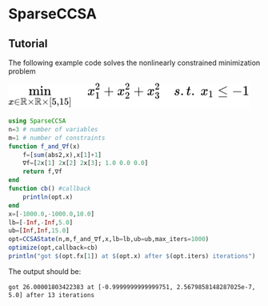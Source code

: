 # SparseCCSA
## Tutorial

The following example code solves the nonlinearly constrained minimization problem
<!-- $\displaystyle{\min_{x\in\mathbb{R}\times\mathbb{R}\times[5,15]} \quad {x_1^2+x_2^2+x_3^2 } \quad s.t.\  x_1 \leq -1  }$ --> 
<img style="transform: translateY(0.1em); background: white;" src="svg\5eYzsVN1qK.svg">

```julia
using SparseCCSA
n=3 # number of variables
m=1 # number of constraints
function f_and_∇f(x)
    f=[sum(abs2,x),x[1]+1]
    ∇f=[2x[1] 2x[2] 2x[3]; 1.0 0.0 0.0]
    return f,∇f
end
function cb() #callback
    println(opt.x)
end
x=[-1000.0,-1000.0,10.0]
lb=[-Inf,-Inf,5.0]
ub=[Inf,Inf,15.0]
opt=CCSAState(n,m,f_and_∇f,x,lb=lb,ub=ub,max_iters=1000)
optimize(opt,callback=cb)
println("got $(opt.fx[1]) at $(opt.x) after $(opt.iters) iterations")
```
The output should be:
```
got 26.00001803422383 at [-0.9999999999999751, 2.5679858148287025e-7, 5.0] after 13 iterations
```
